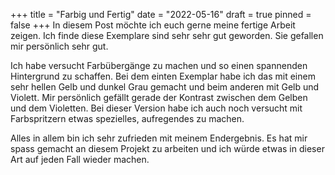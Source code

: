 +++
title = "Farbig und Fertig"
date = "2022-05-16"
draft = true
pinned = false
+++
In diesem Post möchte ich euch gerne meine fertige Arbeit zeigen. Ich finde diese Exemplare sind sehr sehr gut geworden. Sie gefallen mir persönlich sehr gut. 

Ich habe versucht Farbübergänge zu machen und so einen spannenden Hintergrund zu schaffen. Bei dem einten Exemplar habe ich das mit einem sehr hellen Gelb und dunkel Grau gemacht und beim anderen mit Gelb und Violett. Mir persönlich gefällt gerade der Kontrast zwischen dem Gelben und dem Violetten. Bei dieser Version habe ich auch noch versucht mit Farbspritzern etwas spezielles, aufregendes zu machen.  

Alles in allem bin ich sehr zufrieden mit meinem Endergebnis. Es hat mir spass gemacht an diesem Projekt zu arbeiten und ich würde etwas in dieser Art auf jeden Fall wieder machen.